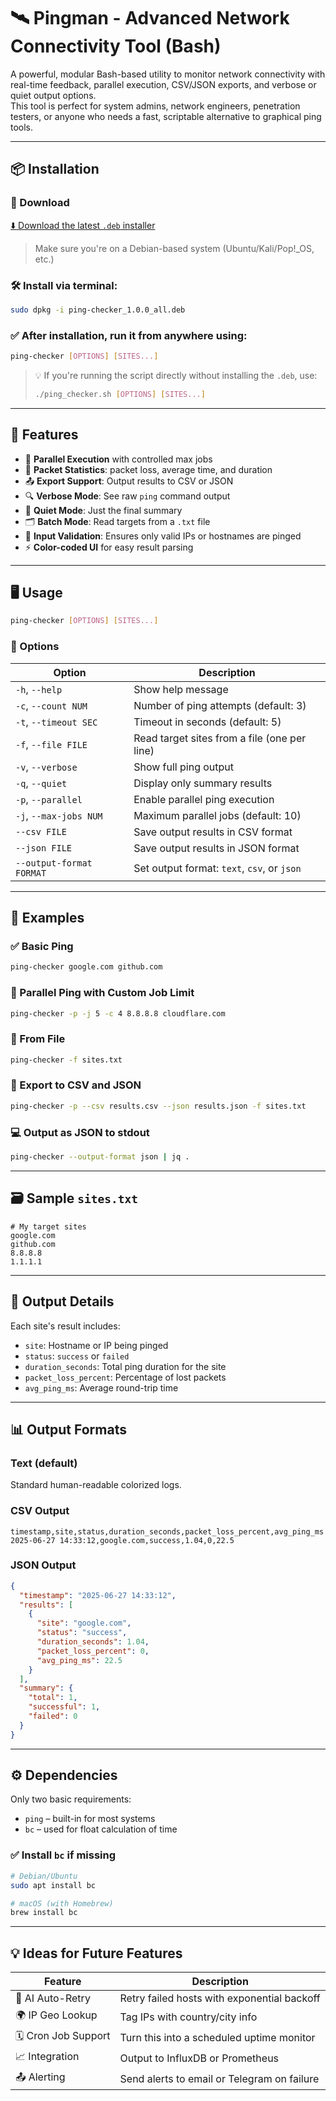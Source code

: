 # 🛰️ Pingman - Advanced Network Connectivity Tool (Bash)

A powerful, modular Bash-based utility to monitor network connectivity with real-time feedback, parallel execution, CSV/JSON exports, and verbose or quiet output options.  
This tool is perfect for system admins, network engineers, penetration testers, or anyone who needs a fast, scriptable alternative to graphical ping tools.

---

## 📦 Installation

### 🔗 Download

[⬇️ Download the latest `.deb` installer](https://github.com/sandeepyadav1122/Pingman/releases/tag/1.0.0)

> Make sure you're on a Debian-based system (Ubuntu/Kali/Pop!\_OS, etc.)

### 🛠️ Install via terminal:

```bash
sudo dpkg -i ping-checker_1.0.0_all.deb
````

### ✅ After installation, run it from anywhere using:

```bash
ping-checker [OPTIONS] [SITES...]
```

> 💡 If you're running the script directly without installing the `.deb`, use:
>
> ```bash
> ./ping_checker.sh [OPTIONS] [SITES...]
> ```

---

## 🔧 Features

* 🔁 **Parallel Execution** with controlled max jobs
* 🧮 **Packet Statistics**: packet loss, average time, and duration
* 📤 **Export Support**: Output results to CSV or JSON
* 🔍 **Verbose Mode**: See raw `ping` command output
* 🤫 **Quiet Mode**: Just the final summary
* 🗂️ **Batch Mode**: Read targets from a `.txt` file
* 🎯 **Input Validation**: Ensures only valid IPs or hostnames are pinged
* ⚡ **Color-coded UI** for easy result parsing

---

## 🖥️ Usage

```bash
ping-checker [OPTIONS] [SITES...]
```

### 📌 Options

| Option                   | Description                                  |
| ------------------------ | -------------------------------------------- |
| `-h`, `--help`           | Show help message                            |
| `-c`, `--count NUM`      | Number of ping attempts (default: 3)         |
| `-t`, `--timeout SEC`    | Timeout in seconds (default: 5)              |
| `-f`, `--file FILE`      | Read target sites from a file (one per line) |
| `-v`, `--verbose`        | Show full ping output                        |
| `-q`, `--quiet`          | Display only summary results                 |
| `-p`, `--parallel`       | Enable parallel ping execution               |
| `-j`, `--max-jobs NUM`   | Maximum parallel jobs (default: 10)          |
| `--csv FILE`             | Save output results in CSV format            |
| `--json FILE`            | Save output results in JSON format           |
| `--output-format FORMAT` | Set output format: `text`, `csv`, or `json`  |

---

## 🧪 Examples

### ✅ Basic Ping

```bash
ping-checker google.com github.com
```

### 🔁 Parallel Ping with Custom Job Limit

```bash
ping-checker -p -j 5 -c 4 8.8.8.8 cloudflare.com
```

### 📁 From File

```bash
ping-checker -f sites.txt
```

### 🧾 Export to CSV and JSON

```bash
ping-checker -p --csv results.csv --json results.json -f sites.txt
```

### 💻 Output as JSON to stdout

```bash
ping-checker --output-format json | jq .
```

---

## 🗃️ Sample `sites.txt`

```
# My target sites
google.com
github.com
8.8.8.8
1.1.1.1
```

---

## 🧠 Output Details

Each site's result includes:

* `site`: Hostname or IP being pinged
* `status`: `success` or `failed`
* `duration_seconds`: Total ping duration for the site
* `packet_loss_percent`: Percentage of lost packets
* `avg_ping_ms`: Average round-trip time

---

## 📊 Output Formats

### Text (default)

Standard human-readable colorized logs.

### CSV Output

```csv
timestamp,site,status,duration_seconds,packet_loss_percent,avg_ping_ms
2025-06-27 14:33:12,google.com,success,1.04,0,22.5
```

### JSON Output

```json
{
  "timestamp": "2025-06-27 14:33:12",
  "results": [
    {
      "site": "google.com",
      "status": "success",
      "duration_seconds": 1.04,
      "packet_loss_percent": 0,
      "avg_ping_ms": 22.5
    }
  ],
  "summary": {
    "total": 1,
    "successful": 1,
    "failed": 0
  }
}
```

---

## ⚙️ Dependencies

Only two basic requirements:

* `ping` – built-in for most systems
* `bc` – used for float calculation of time

### ✅ Install `bc` if missing

```bash
# Debian/Ubuntu
sudo apt install bc

# macOS (with Homebrew)
brew install bc
```

---

## 💡 Ideas for Future Features

| Feature              | Description                                 |
| -------------------- | ------------------------------------------- |
| 🧠 AI Auto-Retry     | Retry failed hosts with exponential backoff |
| 🌍 IP Geo Lookup     | Tag IPs with country/city info              |
| 🗓️ Cron Job Support | Turn this into a scheduled uptime monitor   |
| 📈 Integration       | Output to InfluxDB or Prometheus            |
| 📤 Alerting          | Send alerts to email or Telegram on failure |


